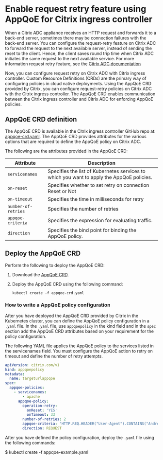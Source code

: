 # Enable request retry feature using AppQoE for Citrix ingress controller

When a Citrix ADC appliance receives an HTTP request and forwards it to a back-end server, sometimes there may be connection failures with the back-end server. You can configure the request-retry feature on Citrix ADC to forward the request to the next available server, instead of sending the reset to the client. Hence, the client saves round trip time when Citrix ADC initiates the same request to the next available service. For more information request retry feature, see the [Citrix ADC documentation](https://docs.citrix.com/en-us/citrix-adc/current-release/system/request-retry/request_retry_if_back-end_server_resets_tcp_connection.html)

Now, you can configure request retry on Citrix ADC with Citrix ingress controller.
Custom Resource Definitions (CRDs) are the primary way of configuring policies in cloud native deployments. Using the AppQoE CRD provided by Citrix, you can configure request-retry policies on Citrix ADC with the Citrix ingress controller. The AppQoE CRD enables communication between the Citrix ingress controller and Citrix ADC for enforcing AppQoE policies.

## AppQoE CRD definition

The AppQoE CRD is available in the Citrix ingress controller GitHub repo at: [appqoe-crd.yaml](https://raw.githubusercontent.com/citrix/citrix-k8s-ingress-controller/master/crd/appqoe/appqoe-crd.yaml). The AppQoE CRD provides attributes for the various options that are required to define the AppQoE policy on Citrix ADC.

The following are the attributes provided in the AppQoE CRD:

| Attribute | Description |
| --------- | ----------- |
| `servicenames` | Specifies the list of Kubernetes services to which you want to apply the AppQoE policies.|
| `on-reset`|  Specifies whether to set retry on connection Reset or Not|
| `on-timeout` | Specifies the time in milliseconds for retry |
| `number-of-retries`| Specifies the number of retries |
| `appqoe-criteria`|Specifies the expression for evaluating traffic. |
| `direction`| Specifies the bind point for binding the AppQoE policy. |

## Deploy the AppQoE CRD

Perform the following to deploy the AppQoE CRD:

1.  Download the [AppQoE CRD](https://github.com/citrix/citrix-k8s-ingress-controller/blob/master/crd/appqoe/appqoe-crd.yaml).

2.  Deploy the AppQoE CRD using the following command:

        kubectl create -f appqoe-crd.yaml

### How to write a AppQoE policy configuration

After you have deployed the AppQoE CRD provided by Citrix in the Kubernetes cluster, you can define the AppQoE policy configuration in a `.yaml` file. In the `.yaml` file, use `appqoepolicy` in the kind field and in the `spec` section add the AppQoE CRD attributes based on your requirement for the policy configuration.

The following YAML file applies the AppQoE policy to the services listed in the servicenames field. You must configure the AppQoE action to retry on timeout and define the number of retry attempts.

```yml
apiVersion: citrix.com/v1
kind: appqoepolicy
metadata:
  name: targeturlappqoe
spec:
  appqoe-policies:
    - servicenames:
        - apache
      appqoe-policy:
        operation-retry:
          onReset: 'YES'
          onTimeout: 33
        number-of-retries: 2
        appqoe-criteria: 'HTTP.REQ.HEADER("User-Agent").CONTAINS("Android")'
        direction: REQUEST
```

After you have defined the policy configuration, deploy the `.yaml` file using the following commands:

   $ kubectl create -f appqoe-example.yaml
